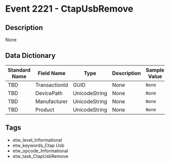 # Event 2221 - CtapUsbRemove

## Description
None

## Data Dictionary
|Standard Name|Field Name|Type|Description|Sample Value|
|---|---|---|---|---|
|TBD|TransactionId|GUID|None|`None`|
|TBD|DevicePath|UnicodeString|None|`None`|
|TBD|Manufacturer|UnicodeString|None|`None`|
|TBD|Product|UnicodeString|None|`None`|

## Tags
* etw_level_Informational
* etw_keywords_Ctap Usb
* etw_opcode_Informational
* etw_task_CtapUsbRemove